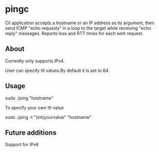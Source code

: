 # pingc
Cli application accepts a hostname or an IP address as its argument, then send ICMP "echo requests" in a loop to the target while receiving "echo reply" messages. Reports loss and RTT times for each sent request.

## About
Currently only supports IPv4.

User can specify ttl values.By default it is set to 64.

## Usage 
sudo ./ping "hostname"

To specify your own ttl value

sudo ./ping -t "(int)yourvalue" "hostname"

## Future additions
Support for IPv6
